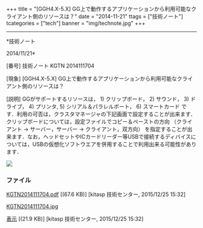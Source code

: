 ﻿+++
title = "[GGH4.X-5.X] GG上で動作するアプリケーションから利用可能なクライアント側のリソースは？"
date = "2014-11-21"
ttags = ["技術ノート"]
tcategories = ["tech"]
banner = "img/technote.jpg"
+++

-----------------------------------------------------------------------------------------------------------------------------

*技術ノート

2014/11/21*


[番号]
技術ノート KGTN 2014111704

[現象]
[GGH4.X-5.X]
GG上で動作するアプリケーションから利用可能なクライアント側のリソースは？

[説明]
GGがサポートするリソースは， 1) クリップボード， 2) サウンド， 3)
ドライブ， 4) プリンタ, 5) シリアル＆パラレルポート， 6) スマートカード
です．利用の可否は，クラスタマネージャの下記画面で設定することが出来ます．クリップボードについては，設定ファイルでコピー＆ペーストの方向
（クライアント → サーバー，サーバー → クライアント，双方向）
を指定することが出来ます．なお，ヘッドセットやICカードリーダー等USBで接続するディバイスについては，USBの仮想化ソフトウエアを併用することで利用出来る可能性があります．

![](http://techreport.kitasp.net/attachments/download/2388/KGTN2014111704.jpg)


### ファイル

 
 


[KGTN2014111704.pdf](http://techreport.kitasp.net/attachments/download/2387/KGTN2014111704.pdf)
 [(67.6 KB)] [kitasp 技術センター, 2015/12/25
15:32]

[KGTN2014111704.jpg](http://techreport.kitasp.net/attachments/download/2388/KGTN2014111704.jpg)

[表示](http://techreport.kitasp.net/attachments/2388/KGTN2014111704.jpg "表示")
 [(21.9 KB)] [kitasp 技術センター, 2015/12/25
15:32]


 


 

